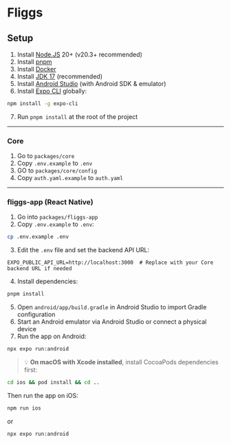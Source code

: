 # Fliggs

## Setup

1. Install [Node.JS](https://nodejs.org) 20+ (v20.3+ recommended)
2. Install [pnpm](https://pnpm.io/)
3. Install [Docker](https://www.docker.com/)
4. Install [JDK 17](https://adoptium.net/) (recommended)
5. Install [Android Studio](https://developer.android.com/studio) (with Android SDK & emulator)
6. Install [Expo CLI](https://docs.expo.dev/get-started/installation/) globally:

```bash
npm install -g expo-cli
```

7. Run `pnpm install` at the root of the project

---

### Core

1. Go to `packages/core`
2. Copy `.env.example` to `.env`
3. GO to `packages/core/config`
4. Copy `auth.yaml.example` to `auth.yaml`

---

### fliggs-app (React Native)

1. Go into `packages/fliggs-app`
2. Copy `.env.example` to `.env`:

```bash
cp .env.example .env
```

3. Edit the `.env` file and set the backend API URL:

```env
EXPO_PUBLIC_API_URL=http://localhost:3000  # Replace with your Core backend URL if needed
```

4. Install dependencies:

```bash
pnpm install
```

5. Open `android/app/build.gradle` in Android Studio to import Gradle configuration
6. Start an Android emulator via Android Studio or connect a physical device
7. Run the app on Android:

```bash
npx expo run:android
```

> 💡 **On macOS with Xcode installed**, install CocoaPods dependencies first:

```bash
cd ios && pod install && cd ..
```

Then run the app on iOS:

```bash
npm run ios
```

or

```bash
npx expo run:android
```
